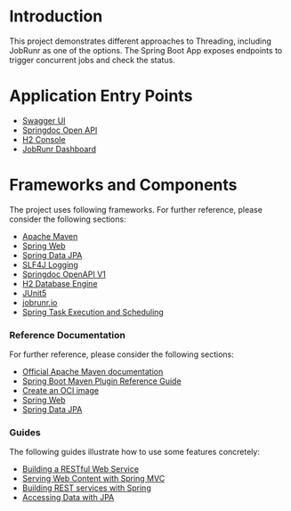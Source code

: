 # Introduction
This project demonstrates different approaches to Threading, including JobRunr as one of the options.
The Spring Boot App exposes endpoints to trigger concurrent jobs and check the status.

# Application Entry Points

* [Swagger UI](http://localhost:8080/swagger-ui.html)
* [Springdoc Open API](http://localhost:8080/v3/api-docs)
* [H2 Console](http://localhost:8080/h2-console)
* [JobRunr Dashboard](http://localhost:8000/dashboard/overview)

# Frameworks and Components
The project uses following frameworks.
For further reference, please consider the following sections:

* [Apache Maven](https://maven.apache.org/guides/index.html)
* [Spring Web](https://docs.spring.io/spring-boot/docs/3.0.2/reference/htmlsingle/#web)
* [Spring Data JPA](https://docs.spring.io/spring-boot/docs/3.0.2/reference/htmlsingle/#data.sql.jpa-and-spring-data)
* [SLF4J Logging](https://www.slf4j.org/)
* [Springdoc OpenAPI V1](https://springdoc.org/)
* [H2 Database Engine](https://www.h2database.com/html/main.html)
* [JUnit5](https://junit.org/junit5/docs/snapshot/user-guide/)
* [jobrunr.io](https://www.jobrunr.io/en/)
* [Spring Task Execution and Scheduling](https://docs.spring.io/spring-framework/docs/current/reference/html/integration.html#scheduling)

### Reference Documentation
For further reference, please consider the following sections:

* [Official Apache Maven documentation](https://maven.apache.org/guides/index.html)
* [Spring Boot Maven Plugin Reference Guide](https://docs.spring.io/spring-boot/docs/2.7.9/maven-plugin/reference/html/)
* [Create an OCI image](https://docs.spring.io/spring-boot/docs/2.7.9/maven-plugin/reference/html/#build-image)
* [Spring Web](https://docs.spring.io/spring-boot/docs/2.7.9/reference/htmlsingle/#web)
* [Spring Data JPA](https://docs.spring.io/spring-boot/docs/2.7.9/reference/htmlsingle/#data.sql.jpa-and-spring-data)

### Guides
The following guides illustrate how to use some features concretely:

* [Building a RESTful Web Service](https://spring.io/guides/gs/rest-service/)
* [Serving Web Content with Spring MVC](https://spring.io/guides/gs/serving-web-content/)
* [Building REST services with Spring](https://spring.io/guides/tutorials/rest/)
* [Accessing Data with JPA](https://spring.io/guides/gs/accessing-data-jpa/)

